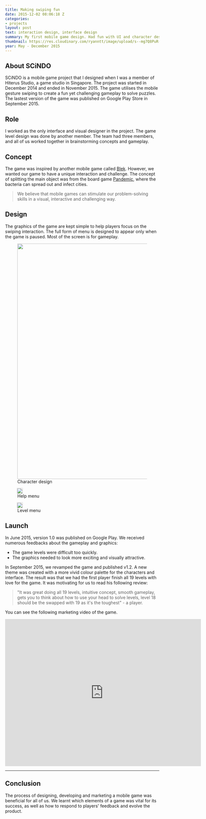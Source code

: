 ```yaml
---
title: Making swiping fun
date: 2015-12-02 08:06:18 Z
categories:
- projects
layout: post
text: interaction design, interface design
summary: My first mobile game design. Had fun with UI and character design.
thumbnail: https://res.cloudinary.com/ryanntt/image/upload/s--mg7Q8PuR--/c_scale,w_1536/v1542801308/scindo/scindo-thumbnail.png
year: May - December 2015
---
```


## About SCiNDO

SCiNDO is a mobile game project that I designed when I was a member of Hiterus Studio, a game studio in Singapore. The project was started in December 2014 and ended in November 2015. The game utilises the mobile gesture swiping to create a fun yet challenging gameplay to solve puzzles. The lastest version of the game was published on Google Play Store in September 2015.

## Role

I worked as the only interface and visual designer in the project. The game level design was done by another member. The team had three members, and all of us worked together in brainstorming concepts and gameplay. 

## Concept

The game was inspired by another mobile game called [Blek](https://en.wikipedia.org/wiki/Blek). However, we wanted our game to have a unique interaction and challenge. The concept of splitting the main object was from the board game [Pandemic](https://en.wikipedia.org/wiki/Pandemic_%28board_game%29), where the bacteria can spread out and infect cities.


<blockquote class="highlighted full-width">
    <p>We believe that mobile games can stimulate our problem-solving skills in a visual, interactive and challenging way.</p>
</blockquote>


## Design

The graphics of the game are kept simple to help players focus on the swiping interaction. The full form of menu is designed to appear only when the game is paused. Most of the screen is for gameplay. 

<figure class="text-width">
    <img width="768" src="https://res.cloudinary.com/ryanntt/image/upload/s--LlZEFtAc--/c_scale,h_522,w_1536/v1542790547/scindo/characters.png">
    <figcaption>Character design</figcaption>
</figure>


<figure style="max-width: 384px;">
    <img style="box-shadow: 0px 0px 2px 2px rgba(0, 0, 0, 0.1);" src="https://res.cloudinary.com/ryanntt/image/upload/s--pbgXsosq--/v1542788689/scindo/help-menu.gif">
    <figcaption>Help menu</figcaption>
</figure>

<figure style="max-width: 384px;">
    <img style="box-shadow: 0px 0px 2px 2px rgba(0, 0, 0, 0.1);" src="https://res.cloudinary.com/ryanntt/image/upload/s--txmENH9A--/v1542788692/scindo/level-menu.gif">
    <figcaption>Level menu</figcaption>
</figure>

## Launch

In June 2015, version 1.0 was published on Google Play. We received numerous feedbacks about the gameplay and graphics:
- The game levels were difficult too quickly.
- The graphics needed to look more exciting and visually attractive.

In September 2015, we revamped the game and published v1.2. A new theme was created with a more vivid colour palette for the characters and interface. The result was that we had the first player finish all 19 levels with love for the game. It was motivating for us to read his following review:

>"It was great doing all 19 levels, intuitive concept, smooth gameplay, gets you to think about how to use your head to solve levels, level 18 should be the swapped with 19 as it's the toughest" - a player.

You can see the following marketing video of the game.

<div class="my-video [vimeo, widescreen]">
  <iframe src="https://player.vimeo.com/video/301980023" width="640" height="480" frameborder="0" webkitallowfullscreen mozallowfullscreen allowfullscreen></iframe>
</div>

<hr/>

## Conclusion

The process of designing, developing and marketing a mobile game was beneficial for all of us. We learnt which elements of a game was vital for its success, as well as how to respond to players' feedback and evolve the product.



